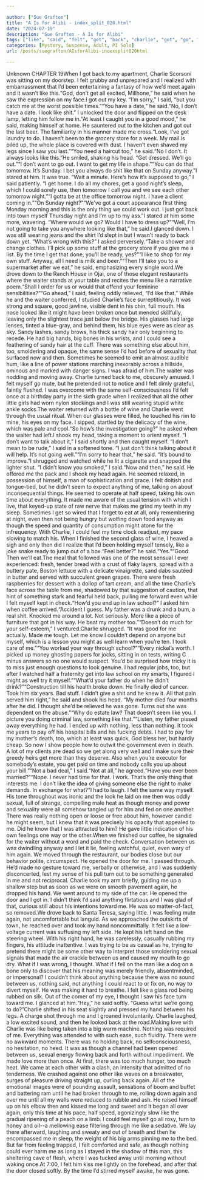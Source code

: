 ```yaml
---

author: ["Sue Grafton"]
title: "A Is for Alibi - index_split_020.html"
date: "2024-07-19"
description: "Sue Grafton - A Is for Alibi"
tags: ["like", "said", "felt", "get", "back", "charlie", "got", "go", "time", "could", "made", "one", "waiter", "might", "hand", "way", "nothing", "look", "good", "even", "night", "u", "feeling", "took", "door"]
categories: [Mystery, Suspense, Adult, PI Solo]
url: /posts/suegrafton/AIsforAlibi-indexsplit020html

---
```



Unknown
CHAPTER 19When I got back to my apartment, Charlie Scorsoni was sitting on my doorstep. I felt grubby and unprepared and I realized with embarrassment that I’d been entertaining a fantasy of how we’d meet again and it wasn’t like this.“God, don’t get all excited, Millhone,” he said when he saw the expression on my face.I got out my key. “I’m sorry,” I said, “but you catch me at the worst possible times.”“You have a date,” he said.“No, I don’t have a date. I look like shit.” I unlocked the door and flipped on the desk lamp, letting him follow me in.“At least I caught you in a good mood,” he said, making himself at home. He sauntered out to the kitchen and got out the last beer. The familiarity in his manner made me cross.“Look, I’ve got laundry to do. I haven’t been to the grocery store for a week. My mail is piled up, the whole place is covered with dust. I haven’t even shaved my legs since I saw you last.”“You need a haircut too,” he said.“No I don’t. It always looks like this.”He smiled, shaking his head. “Get dressed. We’ll go out.”“I don’t want to go out. I want to get my life in shape.”“You can do that tomorrow. It’s Sunday. I bet you always do shit like that on Sunday anyway.”I stared at him. It was true. “Wait a minute. Here’s how it’s supposed to go,” I said patiently. “I get home. I do all my chores, get a good night’s sleep, which I could sorely use, then tomorrow I call you and we see each other tomorrow night.”“I gotta be at the office tomorrow night. I have a client coming in.”“On Sunday night?”“We’ve got a court appearance first thing Monday morning and this is the only thing we could work out. I just got back into town myself Thursday night and I’m up to my ass.”I stared at him some more, wavering. “Where would we go? Would I have to dress up?”“Well, I’m not going to take you anywhere looking like that,” he said.I glanced down. I was still wearing jeans and the shirt I’d slept in but I wasn’t ready to back down yet. “What’s wrong with this?” I asked perversely.“Take a shower and change clothes. I’ll pick up some stuff at the grocery store if you give me a list. By the time I get that done, you’ll be ready, yes?”“I like to shop for my own stuff. Anyway, all I need is milk and beer.”“Then I’ll take you to a supermarket after we eat,” he said, emphasizing every single word.We drove down to the Ranch House in Ojai, one of those elegant restaurants where the waiter stands at your table and recites the menu like a narrative poem.“Shall I order for us or would that offend your feminine sensibilities?”“Go ahead,” I said, feeling oddly relieved, “I’d like that.” While he and the waiter conferred, I studied Charlie’s face surreptitiously. It was strong and square, good jawline, visible dent in his chin, full mouth. His nose looked like it might have been broken once but mended skillfully, leaving only the slightest trace just below the bridge. His glasses had large lenses, tinted a blue-gray, and behind them, his blue eyes were as clear as sky. Sandy lashes, sandy brows, his thick sandy hair only beginning to recede. He had big hands, big bones in his wrists, and I could see a feathering of sandy hair at the cuff. There was something else about him, too, smoldering and opaque, the same sense I’d had before of sexuality that surfaced now and then. Sometimes he seemed to emit an almost audible hum, like a line of power stations marching inexorably across a hillside, ominous and marked with danger signs. I was afraid of him.The waiter was nodding and moving away. Charlie turned back to me, obscurely amused. I felt myself go mute, but he pretended not to notice and I felt dimly grateful, faintly flushed. I was overcome with the same self-consciousness I’d felt once at a birthday party in the sixth grade when I realized that all the other little girls had worn nylon stockings and I was still wearing stupid white ankle socks.The waiter returned with a bottle of wine and Charlie went through the usual ritual. When our glasses were filled, he touched his rim to mine, his eyes on my face. I sipped, startled by the delicacy of the wine, which was pale and cool.“So how’s the investigation going?” he asked when the waiter had left.I shook my head, taking a moment to orient myself. “I don’t want to talk about it,” I said shortly and then caught myself. “I don’t mean to be rude,” I said in a softened tone. “I just don’t think talking about it will help. It’s not going well.”“I’m sorry to hear that,” he said. “It’s bound to improve.”I shrugged and watched while he lit a cigarette and snapped the lighter shut. “I didn’t know you smoked,” I said.“Now and then,” he said. He offered me the pack and I shook my head again. He seemed relaxed, in possession of himself, a man of sophistication and grace. I felt doltish and tongue-tied, but he didn’t seem to expect anything of me, talking on about inconsequential things. He seemed to operate at half speed, taking his own time about everything. It made me aware of the usual tension with which I live, that keyed-up state of raw nerve that makes me grind my teeth in my sleep. Sometimes I get so wired that I forget to eat at all, only remembering at night, even then not being hungry but wolfing down food anyway as though the speed and quantity of consumption might atone for the infrequency. With Charlie, I could feel my time clock readjust, my pace slowing to match his. When I finished the second glass of wine, I heaved a sigh and only then did I realize that I’d been holding myself tensely, like a joke snake ready to jump out of a box.“Feel better?” he said.“Yes.”“Good. Then we’ll eat.The meal that followed was one of the most sensual I ever experienced: fresh, tender bread with a crust of flaky layers, spread with a buttery pate, Boston lettuce with a delicate vinaigrette, sand dabs sautéed in butter and served with succulent green grapes. There were fresh raspberries for dessert with a dollop of tart cream, and all the time Charlie’s face across the table from me, shadowed by that suggestion of caution, that hint of something stark and fearful held back, pulling me forward even while I felt myself kept in check.“How’d you end up in law school?” I asked him when coffee arrived.“Accident I guess. My father was a drunk and a bum, a real shit. Knocked me around a lot. Not seriously. More like a piece of furniture that got in his way. He beat my mother too.”“Doesn’t do much for your self-esteem,” I ventured.Charlie shrugged. “It was good for me actually. Made me tough. Let me know I couldn’t depend on anyone but myself, which is a lesson you might as well learn when you’re ten. I took care of me.”“You worked your way through school?”“Every nickel’s worth. I picked up money ghosting papers for jocks, sitting in on tests, writing C minus answers so no one would suspect. You’d be surprised how tricky it is to miss just enough questions to look genuine. I had regular jobs, too, but after I watched half a fraternity get into law school on my smarts, I figured I might as well try it myself.”“What’d your father do when he didn’t drink?”“Construction till his health broke down. He finally died of cancer. Took him six years. Bad stuff. I didn’t give a shit and he knew it. All that pain served him right,” he said and shook his head. “My mother died four months after he did. I thought she’d be relieved he was gone. Turns out she was dependent on the abuse.”“Why do estate law? That doesn’t seem like you. I picture you doing criminal law, something like that.”“Listen, my father pissed away everything he had. I ended up with nothing, less than nothing. It took me years to pay off his hospital bills and his fucking debts. I had to pay for my mother’s death, too, which at least was quick, God bless her, but hardly cheap. So now I show people how to outwit the government even in death. A lot of my clients are dead so we get along very well and I make sure their greedy heirs get more than they deserve. Also when you’re executor for somebody’s estate, you get paid on time and nobody calls you up about your bill.”“Not a bad deal,” I said.“Not at all,” he agreed.“Have you ever been married?”“Nope. I never had time for that. I work. That’s the only thing that interests me. I don’t like the idea of giving someone else the right to make demands. In exchange for what?”I had to laugh. I felt the same way myself. His tone throughout was ironic and the look he laid on me then was oddly sexual, full of strange, compelling male heat as though money and power and sexuality were all somehow tangled up for him and fed on one another. There was really nothing open or loose or free about him, however candid he might seem, but I knew that it was precisely his opacity that appealed to me. Did he know that I was attracted to him? He gave little indication of his own feelings one way or the other.When we finished our coffee, he signaled for the waiter without a word and paid the check. Conversation between us was dwindling anyway and I let it lie, feeling watchful, quiet, even wary of him again. We moved through the restaurant, our bodies close but our behavior polite, circumspect. He opened the door for me. I passed through. He’d made no gesture toward me, verbally or otherwise, and I was suddenly disconcerted, lest my sense of his pull turn out to be something generated in me and not reciprocal. Charlie took my arm briefly, guiding me up a shallow step but as soon as we were on smooth pavement again, he dropped his hand. We went around to my side of the car. He opened the door and I got in. I didn’t think I’d said anything flirtatious and I was glad of that, curious still about his intentions toward me. He was so matter-of-fact, so removed.We drove back to Santa Teresa, saying little. I was feeling mute again, not uncomfortable but languid. As we approached the outskirts of town, he reached over and took my hand noncommittally. It felt like a low-voltage current was suffusing my left side. He kept his left hand on the steering wheel. With his right hand, he was carelessly, casually rubbing my fingers, his attitude inattentive. I was trying to be as casual as he, trying to pretend there might be some other way to interpret those smoldering sexual signals that made the air crackle between us and caused my mouth to go dry. What if I was wrong, I thought. What if I fell on the man like a dog on a bone only to discover that his meaning was merely friendly, absentminded, or impersonal? I couldn’t think about anything because there was no sound between us, nothing said, not anything I could react to or fix on, no way to divert myself. He was making it hard to breathe. I felt like a glass rod being rubbed on silk. Out of the comer of my eye, I thought I saw his face turn toward me. I glanced at him.“Hey,” he said softly. “Guess what we’re going to do?”Charlie shifted in his seat slightly and pressed my hand between his legs. A charge shot through me and I groaned involuntarily. Charlie laughed, a low excited sound, and then he looked back at the road.Making love with Charlie was like being taken into a big warm machine. Nothing was required of me. Everything was attended to with such ease, such fluidity. There were no awkward moments. There was no holding back, no selfconsciousness, no hesitation, no heed. It was as though a channel had been opened between us, sexual energy flowing back and forth without impediment. We made love more than once. At first, there was too much hunger, too much heat. We came at each other with a clash, an intensity that admitted of no tenderness. We crashed against one other like waves on a breakwater, surges of pleasure driving straight up, curling back again. All of the emotional images were of pounding assault, sensations of boom and buffet and battering ram until he had broken through to me, rolling down again and over me until all my walls were reduced to rubble and ash. He raised himself up on his elbow then and kissed me long and sweet and it began all over again, only this time at his pace, half speed, agonizingly slow like the gradual ripening of a peach on a limb. I could feel myself go all rosy, turn to honey and oil--a mellowing ease filtering through me like a sedative. We lay there afterward, laughing and sweaty and out of breath and then he encompassed me in sleep, the weight of his big arms pinning me to the bed. But far from feeling trapped, I felt comforted and safe, as though nothing could ever harm me as long as I stayed in the shadow of this man, this sheltering cave of flesh, where I was tucked away until morning without waking once.At 7:00, I felt him kiss me lightly on the forehead, and after that the door closed softly. By the time I’d stirred myself awake, he was gone.
